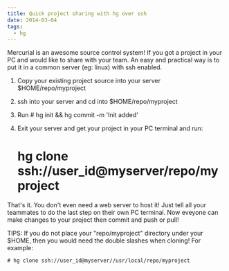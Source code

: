 ```yaml
---
title: Quick project sharing with hg over ssh
date: 2014-03-04
tags:
  - hg
---
```

Mercurial is an awesome source control system! If you got a project in your PC and would like to share with your team. An easy and practical way is to put it in a common server (eg: linux) with ssh enabled.

1. Copy your existing project source into your server $HOME/repo/myproject

2. ssh into your server and cd into $HOME/repo/myproject

3. Run # hg init && hg commit -m 'Init added'

5. Exit your server and get your project in your PC terminal and run:

    # hg clone ssh://user_id@myserver/repo/myproject

That's it. You don't even need a web server to host it! Just tell all your teammates to do the last step on their own PC terminal. Now eveyone can make changes to your project then commit and push or pull!

TIPS: If you do not place your "repo/myproject" directory under your $HOME, then you would need the double slashes when cloning! For example:

    # hg clone ssh://user_id@myserver//usr/local/repo/myproject